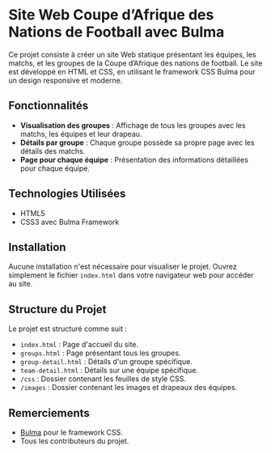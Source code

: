 # Site Web Coupe d’Afrique des Nations de Football avec Bulma

Ce projet consiste à créer un site Web statique présentant les équipes, les matchs, et les groupes de la Coupe d’Afrique des nations de football. Le site est développé en HTML et CSS, en utilisant le framework CSS Bulma pour un design responsive et moderne.

## Fonctionnalités

- **Visualisation des groupes** : Affichage de tous les groupes avec les matchs, les équipes et leur drapeau.
- **Détails par groupe** : Chaque groupe possède sa propre page avec les détails des matchs.
- **Page pour chaque équipe** : Présentation des informations détaillées pour chaque équipe.

## Technologies Utilisées

- HTML5
- CSS3 avec Bulma Framework

## Installation

Aucune installation n'est nécessaire pour visualiser le projet. Ouvrez simplement le fichier `index.html` dans votre navigateur web pour accéder au site.

## Structure du Projet

Le projet est structuré comme suit :

- `index.html` : Page d'accueil du site.
- `groups.html` : Page présentant tous les groupes.
- `group-detail.html` : Détails d'un groupe spécifique.
- `team-detail.html` : Détails sur une équipe spécifique.
- `/css` : Dossier contenant les feuilles de style CSS.
- `/images` : Dossier contenant les images et drapeaux des équipes.


## Remerciements

- [Bulma](https://bulma.io) pour le framework CSS.
- Tous les contributeurs du projet.
